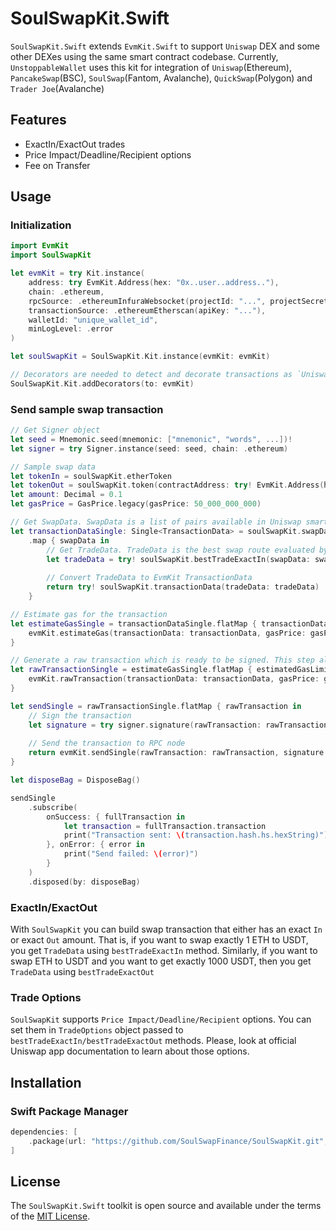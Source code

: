 # SoulSwapKit.Swift

`SoulSwapKit.Swift` extends `EvmKit.Swift` to support `Uniswap` DEX and some other DEXes using the same smart contract codebase. Currently, `UnstoppableWallet` uses this kit for integration of `Uniswap`(Ethereum), `PancakeSwap`(BSC), `SoulSwap`(Fantom, Avalanche), `QuickSwap`(Polygon) and `Trader Joe`(Avalanche)

## Features

- ExactIn/ExactOut trades
- Price Impact/Deadline/Recipient options 
- Fee on Transfer

## Usage

### Initialization

```swift
import EvmKit
import SoulSwapKit

let evmKit = try Kit.instance(
	address: try EvmKit.Address(hex: "0x..user..address.."),
	chain: .ethereum,
	rpcSource: .ethereumInfuraWebsocket(projectId: "...", projectSecret: "..."),
	transactionSource: .ethereumEtherscan(apiKey: "..."),
	walletId: "unique_wallet_id",
	minLogLevel: .error
)

let soulSwapKit = SoulSwapKit.Kit.instance(evmKit: evmKit)

// Decorators are needed to detect and decorate transactions as `Uniswap` transactions
SoulSwapKit.Kit.addDecorators(to: evmKit)
```

### Send sample swap transaction

```swift
// Get Signer object
let seed = Mnemonic.seed(mnemonic: ["mnemonic", "words", ...])!
let signer = try Signer.instance(seed: seed, chain: .ethereum)

// Sample swap data
let tokenIn = soulSwapKit.etherToken
let tokenOut = soulSwapKit.token(contractAddress: try! EvmKit.Address(hex: "0x..token..address"), decimals: 18)
let amount: Decimal = 0.1
let gasPrice = GasPrice.legacy(gasPrice: 50_000_000_000)

// Get SwapData. SwapData is a list of pairs available in Uniswap smart contract at the moment
let transactionDataSingle: Single<TransactionData> = soulSwapKit.swapDataSingle(tokenIn: tokenIn, tokenOut: tokenOut)
    .map { swapData in
        // Get TradeData. TradeData is the best swap route evaluated by SoulSwapKit
        let tradeData = try! soulSwapKit.bestTradeExactIn(swapData: swapData, amountIn: amount)
        
        // Convert TradeData to EvmKit TransactionData
        return try! soulSwapKit.transactionData(tradeData: tradeData)
    }

// Estimate gas for the transaction
let estimateGasSingle = transactionDataSingle.flatMap { transactionData in
    evmKit.estimateGas(transactionData: transactionData, gasPrice: gasPrice)
}

// Generate a raw transaction which is ready to be signed. This step also synchronizes the nonce
let rawTransactionSingle = estimateGasSingle.flatMap { estimatedGasLimit in
    evmKit.rawTransaction(transactionData: transactionData, gasPrice: gasPrice, gasLimit: estimatedGasLimit)
}

let sendSingle = rawTransactionSingle.flatMap { rawTransaction in
    // Sign the transaction
    let signature = try signer.signature(rawTransaction: rawTransaction)
    
    // Send the transaction to RPC node
    return evmKit.sendSingle(rawTransaction: rawTransaction, signature: signature)
}

let disposeBag = DisposeBag()

sendSingle
    .subscribe(
        onSuccess: { fullTransaction in
            let transaction = fullTransaction.transaction
            print("Transaction sent: \(transaction.hash.hs.hexString)")
        }, onError: { error in
            print("Send failed: \(error)")
        }
    )
    .disposed(by: disposeBag)
```

### ExactIn/ExactOut

With `SoulSwapKit` you can build swap transaction that either has an exact `In` or exact `Out` amount. That is, if you want to swap exactly 1 ETH to USDT, you get `TradeData` using `bestTradeExactIn` method. Similarly, if you want to swap ETH to USDT and you want to get exactly 1000 USDT, then you get `TradeData` using `bestTradeExactOut`

### Trade Options

`SoulSwapKit` supports `Price Impact/Deadline/Recipient` options. You can set them in `TradeOptions` object passed to `bestTradeExactIn/bestTradeExactOut` methods. Please, look at official Uniswap app documentation to learn about those options.

## Installation

### Swift Package Manager

```swift
dependencies: [
    .package(url: "https://github.com/SoulSwapFinance/SoulSwapKit.git", .upToNextMajor(from: "1.0.0"))
]
```

## License

The `SoulSwapKit.Swift` toolkit is open source and available under the terms of the [MIT License](https://github.com/SoulSwapFinance/SoulSwapKit/blob/master/LICENSE).

